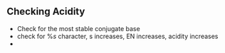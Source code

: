 ## Checking Acidity

- Check for the most stable conjugate base
- check for %$s$ character, s increases, EN increases, acidity increases
- 
